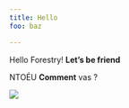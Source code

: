 ```yaml
---
title: Hello
foo: baz

---
```

Hello Forestry! **Let’s be friend**

NTOÉU **Comment** vas  ?

![](/uploads/Selection_001.jpg)